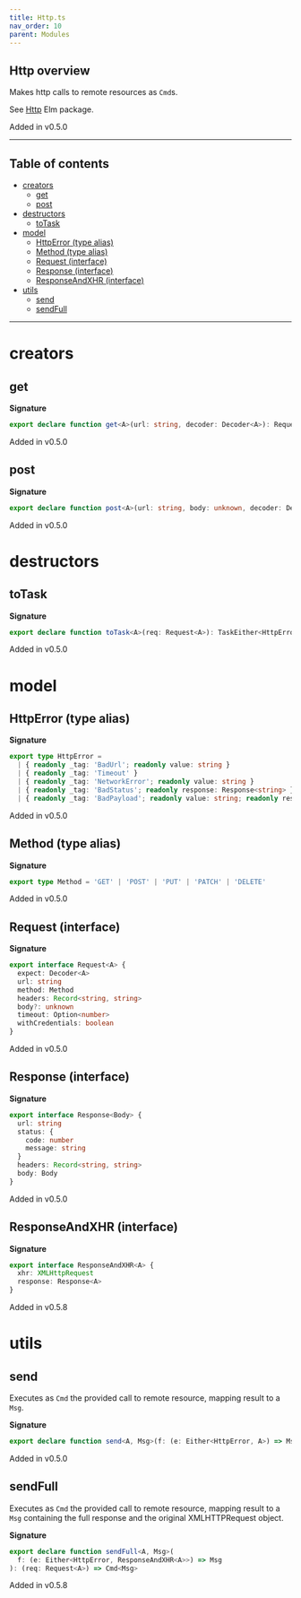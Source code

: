 ```yaml
---
title: Http.ts
nav_order: 10
parent: Modules
---
```


## Http overview

Makes http calls to remote resources as `Cmd`s.

See [Http](https://package.elm-lang.org/packages/elm/http/latest/Http) Elm package.

Added in v0.5.0

---

<h2 class="text-delta">Table of contents</h2>

- [creators](#creators)
  - [get](#get)
  - [post](#post)
- [destructors](#destructors)
  - [toTask](#totask)
- [model](#model)
  - [HttpError (type alias)](#httperror-type-alias)
  - [Method (type alias)](#method-type-alias)
  - [Request (interface)](#request-interface)
  - [Response (interface)](#response-interface)
  - [ResponseAndXHR (interface)](#responseandxhr-interface)
- [utils](#utils)
  - [send](#send)
  - [sendFull](#sendfull)

---

# creators

## get

**Signature**

```ts
export declare function get<A>(url: string, decoder: Decoder<A>): Request<A>
```

Added in v0.5.0

## post

**Signature**

```ts
export declare function post<A>(url: string, body: unknown, decoder: Decoder<A>): Request<A>
```

Added in v0.5.0

# destructors

## toTask

**Signature**

```ts
export declare function toTask<A>(req: Request<A>): TaskEither<HttpError, A>
```

Added in v0.5.0

# model

## HttpError (type alias)

**Signature**

```ts
export type HttpError =
  | { readonly _tag: 'BadUrl'; readonly value: string }
  | { readonly _tag: 'Timeout' }
  | { readonly _tag: 'NetworkError'; readonly value: string }
  | { readonly _tag: 'BadStatus'; readonly response: Response<string> }
  | { readonly _tag: 'BadPayload'; readonly value: string; readonly response: Response<string> }
```

Added in v0.5.0

## Method (type alias)

**Signature**

```ts
export type Method = 'GET' | 'POST' | 'PUT' | 'PATCH' | 'DELETE'
```

Added in v0.5.0

## Request (interface)

**Signature**

```ts
export interface Request<A> {
  expect: Decoder<A>
  url: string
  method: Method
  headers: Record<string, string>
  body?: unknown
  timeout: Option<number>
  withCredentials: boolean
}
```

Added in v0.5.0

## Response (interface)

**Signature**

```ts
export interface Response<Body> {
  url: string
  status: {
    code: number
    message: string
  }
  headers: Record<string, string>
  body: Body
}
```

Added in v0.5.0

## ResponseAndXHR (interface)

**Signature**

```ts
export interface ResponseAndXHR<A> {
  xhr: XMLHttpRequest
  response: Response<A>
}
```

Added in v0.5.8

# utils

## send

Executes as `Cmd` the provided call to remote resource, mapping result to a `Msg`.

**Signature**

```ts
export declare function send<A, Msg>(f: (e: Either<HttpError, A>) => Msg): (req: Request<A>) => Cmd<Msg>
```

Added in v0.5.0

## sendFull

Executes as `Cmd` the provided call to remote resource, mapping result to a `Msg` containing the full response and the original XMLHTTPRequest object.

**Signature**

```ts
export declare function sendFull<A, Msg>(
  f: (e: Either<HttpError, ResponseAndXHR<A>>) => Msg
): (req: Request<A>) => Cmd<Msg>
```

Added in v0.5.8
